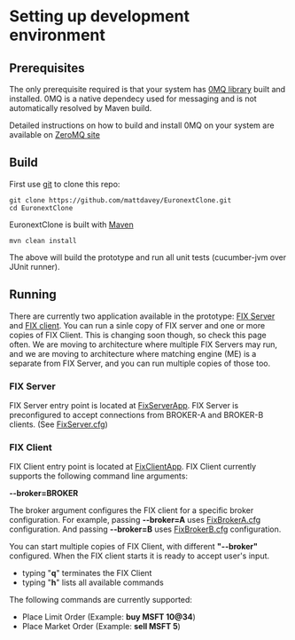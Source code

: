 # Setting up development environment

## Prerequisites
The only prerequisite required is that your system has [0MQ library](http://www.zeromq.org/) built and installed. 0MQ is a native dependecy used for messaging and is not automatically resolved by Maven build.

Detailed instructions on how to build and install 0MQ on your system are available on [ZeroMQ site](http://www.zeromq.org/intro:get-the-software)

## Build
First use [git](http://git-scm.com/) to clone this repo:

    git clone https://github.com/mattdavey/EuronextClone.git
    cd EuronextClone

EuronextClone is built with [Maven](http://maven.apache.org/)

    mvn clean install

The above will build the prototype and run all unit tests (cucumber-jvm over JUnit runner).

## Running

There are currently two application available in the prototype: [FIX Server](#FIXServer) and [FIX client](#FIXClient). You can run a sinle copy of FIX server and one or more copies of FIX Client.
This is changing soon though, so check this page often. We are moving to architecture where multiple FIX Servers may run, and we are moving to architecture where matching engine (ME)
is a separate from FIX Server, and you can run multiple copies of those too.

### <a id="FIXServer"></a>FIX Server

FIX Server entry point is located at [FixServerApp](../src/main/java/com/euronext/fix/server/FixServerApp.java). FIX Server is preconfigured to accept connections from BROKER-A and BROKER-B clients.
(See [FixServer.cfg](../src/main/resources/FixServer.cfg))

### <a id="FIXClient"></a>FIX Client

FIX Client entry point is located at [FixClientApp](../src/main/java/com/euronext/fix/client/FixClientApp.java).
FIX Client currently supports the following command line arguments:

 **--broker=BROKER**

 The broker argument configures the FIX client for a specific broker configuration.
 For example, passing **--broker=A** uses [FixBrokerA.cfg](../src/main/resources/FixBrokerA.cfg) configuration. And passing **--broker=B** uses [FixBrokerB.cfg](../src/main/resources/FixBrokerB.cfg) configuration.

 You can start multiple copies of FIX Client, with different **"--broker"** configured. When the FIX client starts it is ready to accept user's input.

 * typing "**q**" terminates the FIX Client
 * typing "**h**" lists all available commands

The following commands are currently supported:

* Place Limit Order (Example: **buy MSFT 10@34**)
* Place Market Order (Example: **sell MSFT 5**)